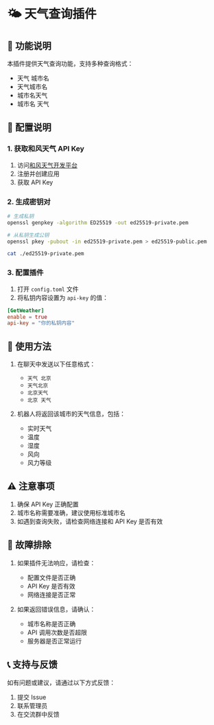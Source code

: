 # 🌤️ 天气查询插件

## 📝 功能说明
本插件提供天气查询功能，支持多种查询格式：
- 天气 城市名
- 天气城市名
- 城市名天气
- 城市名 天气

## 🔑 配置说明

### 1. 获取和风天气 API Key
1. 访问[和风天气开发平台](https://dev.qweather.com/docs/configuration/project-and-key/)
2. 注册并创建应用
3. 获取 API Key

### 2. 生成密钥对
```bash
# 生成私钥
openssl genpkey -algorithm ED25519 -out ed25519-private.pem

# 从私钥生成公钥
openssl pkey -pubout -in ed25519-private.pem > ed25519-public.pem

cat ./ed25519-private.pem
```

### 3. 配置插件
1. 打开 `config.toml` 文件
2. 将私钥内容设置为 `api-key` 的值：
```toml
[GetWeather]
enable = true
api-key = "你的私钥内容"
```

## 🚀 使用方法
1. 在聊天中发送以下任意格式：
   - `天气 北京`
   - `天气北京`
   - `北京天气`
   - `北京 天气`

2. 机器人将返回该城市的天气信息，包括：
   - 实时天气
   - 温度
   - 湿度
   - 风向
   - 风力等级

## ⚠️ 注意事项
1. 确保 API Key 正确配置
2. 城市名称需要准确，建议使用标准城市名
3. 如遇到查询失败，请检查网络连接和 API Key 是否有效

## 🔧 故障排除
1. 如果插件无法响应，请检查：
   - 配置文件是否正确
   - API Key 是否有效
   - 网络连接是否正常

2. 如果返回错误信息，请确认：
   - 城市名称是否正确
   - API 调用次数是否超限
   - 服务器是否正常运行

## 📞 支持与反馈
如有问题或建议，请通过以下方式反馈：
1. 提交 Issue
2. 联系管理员
3. 在交流群中反馈

